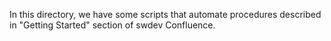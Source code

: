 In this directory, we have some scripts that automate procedures described in "Getting Started" section of swdev Confluence.

